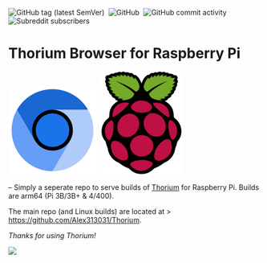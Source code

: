 ![GitHub tag (latest SemVer)](https://img.shields.io/github/v/tag/alex313031/thorium-raspi?label=Version%3A) &nbsp;![GitHub](https://img.shields.io/github/license/alex313031/thorium-raspi?color=green&label=License%3A) &nbsp;![GitHub commit activity](https://img.shields.io/github/commit-activity/w/alex313031/thorium?color=blueviolet&label=Commit%20Activity%3A) &nbsp;![Subreddit subscribers](https://img.shields.io/reddit/subreddit-subscribers/ChromiumBrowser?style=social)

# Thorium Browser for Raspberry Pi

<img src="https://github.com/Alex313031/Thorium-Raspi/blob/main/ThoriumLogo.png"> &nbsp;<img src="https://github.com/Alex313031/Thorium-Raspi/blob/main/Raspberry_Pi_Logo.svg" width="162">

 &ndash; Simply a seperate repo to serve builds of [Thorium](https://thorium.rocks/) for Raspberry Pi. Builds are arm64 (Pi 3B/3B+ & 4/400).

The main repo (and Linux builds) are located at > https://github.com/Alex313031/Thorium.

*Thanks for using Thorium!*

<img src="https://github.com/Alex313031/Thorium/blob/main/logos/STAGING/Thorium90_504.jpg" width="200">
